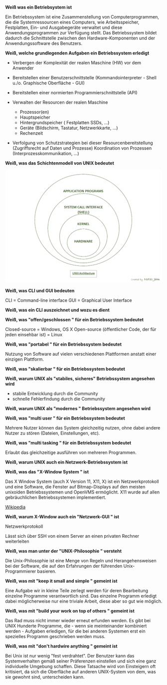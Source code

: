 **Weiß was ein Betriebsystem ist**

Ein Betriebssystem ist eine Zusammenstellung von Computerprogrammen, die die Systemressourcen eines Computers, wie Arbeitsspeicher, Festplatten, Ein- und Ausgabegeräte verwaltet und diese Anwendungsprogrammen zur Verfügung stellt. Das Betriebssystem bildet dadurch die Schnittstelle zwischen den Hardware-Komponenten und der Anwendungssoftware des Benutzers.

**Weiß, welche grundlegenden Aufgaben ein Betriebssystem erledigt**

- Verbergen der Komplexität der realen Maschine (HW) vor dem Anwender
- Bereitstellen einer Benutzerschnittstelle (Kommandointerpreter - Shell u./o. Graphische Oberfläche - GUI)
- Bereitstellen einer normierten Programmierschnittstelle (API)
- Verwalten der Resourcen der realen Maschine

  - Prozessor(en)
  - Hauptspeicher
  - Hintergrundspeicher ( Festplatten SSDs, ...)
  - Geräte (Bildschirm, Tastatur, Netzwerkkarte, ...)
  - Rechenzeit

- Verfolgung von Schutzstrategien bei dieser Resourcenbereitstellung (Zugriffsrecht auf Daten und Prozesse)
  Koordination von Prozessen (Interprozesskommunikation, ...)

**Weiß, was das Schichtenmodell von UNIX bedeutet**

![Unix Onion](../../img/unix-architecture.png)

**Weiß, was CLI und GUI bedeuten**

CLI = Command-line interface
GUI = Graphical User Interface

**Weiß, was ein CLI auszeichnet und wozu es dient**

**Weiß, was "offen/geschlossen " für ein Betriebssystem bedeutet**

Closed-source = Windows, OS X
Open-source (öffentlicher Code, der für jeden einsehbar ist) = Linux

**Weiß, was "portabel " für ein Betriebssystem bedeutet**

Nutzung von Software auf vielen verschiedenen Plattformen anstatt einer einzigen Plattform.

**Weiß, was "skalierbar " für ein Betriebssystem bedeutet**

**Weiß, warum UNIX als "stabiles, sicheres" Betriebssystem angesehen wird**

- stabile Entwicklung durch die Community
- schnelle Fehlerfindung durch die Community

**Weiß, warum UNIX als "modernes " Betriebssystem angesehen wird**

**Weiß, was "multi user " für ein Betriebssystem bedeutet**

Mehrere Nutzer können das System gleichzeitig nutzen, ohne dabei andere Nutzer zu stören (Dateien, Einstellungen, etc).

**Weiß, was "multi tasking " für ein Betriebssystem bedeutet**

Erlaubt das gleichzeitige ausführen von mehreren Programmen.

**Weiß, warum UNIX auch ein Netzwerk-Betriebssystem ist**

**Weiß, was das "X-Window System " ist**

Das X Window System (auch X Version 11, X11, X) ist ein Netzwerkprotokoll und eine Software, die Fenster auf Bitmap-Displays auf den meisten unixoiden Betriebssystemen und OpenVMS ermöglicht. X11 wurde auf allen gebräuchlichen Betriebssystemen implementiert.

[Wikipedia](https://de.wikipedia.org/wiki/X_Window_System)

**Weiß, warum X-Window auch ein "Netzwerk-GUI " ist**

Netzwerkprotokoll

Lässt sich über SSH von einem Server an einen privaten Rechner weiterleiten

**Weiß, was man unter der "UNIX-Philosophie " versteht**

Die Unix-Philosophie ist eine Menge von Regeln und Herangehensweisen bei der Software, die auf den Erfahrungen der führenden Unix-Programmierer basieren.

**Weiß, was mit "keep it small and simple " gemeint ist**

Eine Aufgabe wir in kleine Teile zerlegt werden für deren Bearbeitung einzelne Programme verantwortlich sind. Das einzelne Programm erledigt dabei möglicherweise nur eine triviale Arbeit, diese aber so gut wie möglich.

**Weiß, was mit "build your work on top of others " gemeint ist**

Das Rad muss nicht immer wieder erneut erfunden werden. Es gibt bei UNIX Hunderte Programme, die - wenn sie meinteinander kombiniert werden - Aufgaben erledigen, für die bei anderen Systemen erst ein spezielles Programm geschrieben werden muss.

**Weiß, was mit "don't hardwire anything " gemeint ist**

Bei Unix ist nur wenig "fest verdrahtet". Der Benutzer kann das Systemverhalten gemäß seiner Präferenzen einstellen und sich eine ganz individuelle Umgebung schaffen. Diese Tatsache wird von Einsteigern oft kritisiert, da sich die Oberfläche auf anderen UNIX-System von dem, was sie gewohnt sind, unterscheiden kann.
